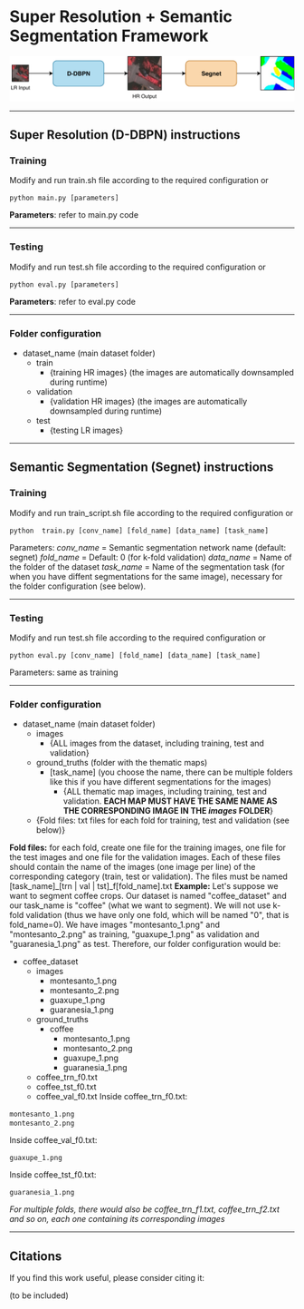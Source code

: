 # Super Resolution + Semantic Segmentation Framework
![](.readme/pipeline.png)

------------

## Super Resolution (D-DBPN) instructions

### Training
Modify and run train.sh file according to the required configuration or 

```
python main.py [parameters]
```

**Parameters**: refer to main.py code

------------

### Testing
Modify and run test.sh file according to the required configuration or 

```
python eval.py [parameters]
```

**Parameters**: refer to eval.py code

------------

### Folder configuration

- dataset_name (main dataset folder)
	- train
		- {training HR images} (the images are automatically downsampled during runtime)
	- validation
		- {validation HR images} (the images are automatically downsampled during runtime)
	- test
		- {testing LR images}

------------

## Semantic Segmentation (Segnet) instructions

### Training
Modify and run train_script.sh file according to the required configuration or 

```
python  train.py [conv_name] [fold_name] [data_name] [task_name]
```

Parameters:
*conv\_name* = Semantic segmentation network name (default: segnet)
*fold\_name* = Default: 0 (for k-fold validation)
*data\_name* = Name of the folder of the dataset
*task\_name* = Name of the segmentation task (for when you have diffent segmentations for the same image), necessary for the folder configuration (see below).

------------

### Testing
Modify and run test.sh file according to the required configuration or 

```
python eval.py [conv_name] [fold_name] [data_name] [task_name]
```

Parameters: same as training

------------

### Folder configuration

- dataset_name (main dataset folder)
	- images
		- {ALL images from the dataset, including training, test and validation}
	- ground_truths (folder with the thematic maps)
		- [task_name] (you choose the name, there can be multiple folders like this if you have different segmentations for the images)
			- {ALL thematic map images, including training, test and validation. **EACH MAP MUST HAVE THE SAME NAME AS THE CORRESPONDING IMAGE IN THE *images* FOLDER**}
	- {Fold files: txt files for each fold for training, test and validation (see below)}

**Fold files:** for each fold, create one file for the training images, one file for the test images and one file for the validation images. Each of these files should contain the name of the images (one image per line) of the corresponding category (train, test or validation). The files must be named [task\_name]\_[trn | val | tst]\_f[fold\_name].txt
**Example:** Let's suppose we want to segment coffee crops. Our dataset is named "coffee\_dataset" and our task\_name is "coffee" (what we want to segment). We will not use k-fold validation (thus we have only one fold, which will be named "0", that is fold\_name=0). We have images "montesanto_1.png" and "montesanto_2.png" as training, "guaxupe_1.png" as validation and "guaranesia_1.png" as test. Therefore, our folder configuration would be:
- coffee\_dataset
	- images
		- montesanto\_1.png
		- montesanto\_2.png
		- guaxupe\_1.png
		- guaranesia\_1.png
	- ground\_truths
		- coffee
			- montesanto\_1.png
			- montesanto\_2.png
			- guaxupe\_1.png
			- guaranesia\_1.png
	- coffee\_trn\_f0.txt
	- coffee\_tst\_f0.txt
	- coffee\_val\_f0.txt
Inside coffee\_trn\_f0.txt:
```
montesanto_1.png
montesanto_2.png
```
Inside coffee\_val\_f0.txt:
```
guaxupe_1.png
```
Inside coffee\_tst\_f0.txt:
```
guaranesia_1.png
```
*For multiple folds, there would also be coffee\_trn\_f1.txt, coffee\_trn\_f2.txt and so on, each one containing its corresponding images*

------------

## Citations
If you find this work useful, please consider citing it:

(to be included)
